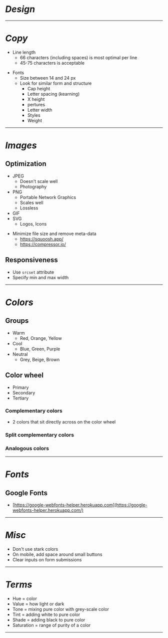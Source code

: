 # _Design_

---

# _Copy_

- Line length
  - 66 characters (including spaces) is most optimal per line
  - 45-75 characters is acceptable

* Fonts
  - Size between 14 and 24 px
  - Look for similar form and structure
    - Cap height
    - Letter spacing (kearning)
    - X height
    - pertures
    - Letter width
    - Styles
    - Weight

---

# _Images_

## Optimization

- JPEG
  - Doesn't scale well
  - Photography
- PNG
  - Portable Network Graphics
  - Scales well
  - Lossless
- GIF
- SVG
  - Logos, Icons

* Minimize file size and remove meta-data
  - https://squoosh.app/
  - https://compressor.io/

## Responsiveness

- Use `srcset` attribute
- Specify min and max width

---

# _Colors_

## Groups

- Warm
  - Red, Orange, Yellow
- Cool
  - Blue, Green, Purple
- Neutral
  - Grey, Beige, Brown

## Color wheel

- Primary
- Secondary
- Tertiary

### Complementary colors

- 2 colors that sit directly across on the color wheel

### Split complementary colors

### Analogous colors

---

# _Fonts_

## Google Fonts

- [https://google-webfonts-helper.herokuapp.com](https://google-webfonts-helper.herokuapp.com/)

---

# _Misc_

- Don't use stark colors
- On mobile, add space around small buttons
- Clear inputs on form submissions

---

# _Terms_

- Hue = color
- Value = how light or dark
- Tone = mixing pure color with grey-scale color
- Tint = adding white to pure color
- Shade = adding black to pure color
- Saturation = range of purity of a color

---
